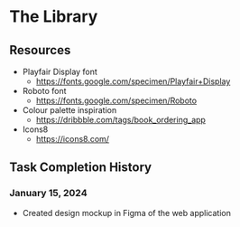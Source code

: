 # The Library

## Resources

- Playfair Display font
  - https://fonts.google.com/specimen/Playfair+Display
- Roboto font
  - https://fonts.google.com/specimen/Roboto
- Colour palette inspiration
  - https://dribbble.com/tags/book_ordering_app
- Icons8
  - https://icons8.com/

## Task Completion History

### January 15, 2024

- Created design mockup in Figma of the web application
